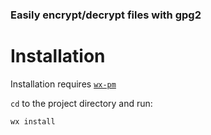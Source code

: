 ### Easily encrypt/decrypt files with gpg2

# Installation

Installation requires [`wx-pm`](https://github.com/RaffaeleCanale/wx-pm)

`cd` to the project directory and run:
```
wx install
```
